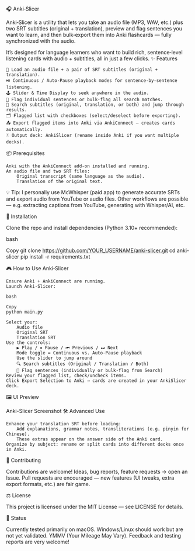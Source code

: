🎧 Anki‑Slicer

Anki‑Slicer is a utility that lets you take an audio file (MP3, WAV, etc.) plus two SRT subtitles (original + translation), preview and flag sentences you want to learn, and then bulk‑export them into Anki flashcards — fully synchronized with the audio.

It’s designed for language learners who want to build rich, sentence‑level listening cards with audio + subtitles, all in just a few clicks.
✨ Features

    🎵 Load an audio file + a pair of SRT subtitles (original + translation).
    ⏯️ Continuous / Auto‑Pause playback modes for sentence‑by‑sentence listening.
    🕹 Slider & Time Display to seek anywhere in the audio.
    🚩 Flag individual sentences or bulk‑flag all search matches.
    🔎 Search subtitles (original, translation, or both) and jump through results.
    🗂 Flagged list with checkboxes (select/deselect before exporting).
    📤 Export flagged items into Anki via AnkiConnect — creates cards automatically.
    🃏 Output deck: AnkiSlicer (rename inside Anki if you want multiple decks).

📦 Prerequisites

    Anki with the AnkiConnect add‑on installed and running.
    An audio file and two SRT files:
        Original transcript (same language as the audio).
        Translation of the original text.

💡 Tip: I personally use McWhisper (paid app) to generate accurate SRTs and export audio from YouTube or audio files. Other workflows are possible — e.g. extracting captions from YouTube, generating with Whisper/AI, etc.

🚀 Installation

Clone the repo and install dependencies (Python 3.10+ recommended):

bash

Copy
git clone https://github.com/YOUR_USERNAME/anki-slicer.git
cd anki-slicer
pip install -r requirements.txt

🎮 How to Use Anki‑Slicer

    Ensure Anki + AnkiConnect are running.
    Launch Anki‑Slicer:

    bash

    Copy
    python main.py

    Select your:
        Audio file
        Original SRT
        Translation SRT
    Use the controls:
        ▶ Play / ⏸ Pause / ⏮ Previous / ⏭ Next
        Mode toggle = Continuous vs. Auto‑Pause playback
        Use the slider to jump around
        🔍 Search subtitles (Original / Translation / Both)
        🚩 Flag sentences (individually or bulk‑flag from Search)
    Review your flagged list, check/uncheck items.
    Click Export Selection to Anki → cards are created in your AnkiSlicer deck.

🖼 UI Preview

Anki-Slicer Screenshot
🛠 Advanced Use

    Enhance your translation SRT before loading:
        Add explanations, grammar notes, transliterations (e.g. pinyin for Chinese).
        These extras appear on the answer side of the Anki card.
    Organize by subject: rename or split cards into different decks once in Anki.

🤝 Contributing

Contributions are welcome!
Ideas, bug reports, feature requests → open an Issue.
Pull requests are encouraged — new features (UI tweaks, extra export formats, etc.) are fair game.

⚖️ License

This project is licensed under the MIT License — see LICENSE for details.

🧪 Status

Currently tested primarily on macOS. Windows/Linux should work but are not yet validated.
YMMV (Your Mileage May Vary). Feedback and testing reports are very welcome!
